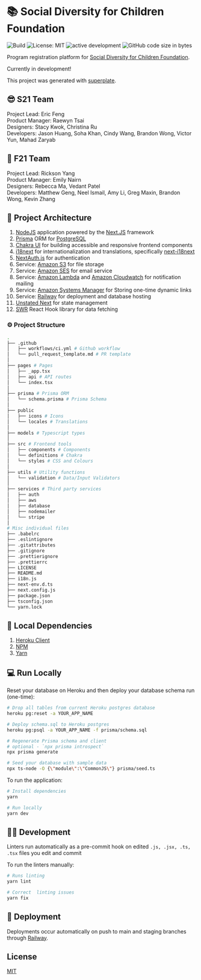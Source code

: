 # 📚 Social Diversity for Children Foundation

![Build](https://github.com/uwblueprint/social-diversity-for-children/actions/workflows/ci.yml/badge.svg)
![License: MIT](https://img.shields.io/github/license/codeprentice-org/fanotify.svg)
![active development](https://img.shields.io/badge/active%20dev-yes-brightgreen.svg)
![GitHub code size in bytes](https://img.shields.io/github/languages/code-size/codeprentice-org/fanotify.svg)


Program registration platform for [Social Diversity for Children Foundation](https://www.socialdiversity.org).

Currently in development!

This project was generated with [superplate](https://github.com/pankod/superplate).

## 😎 S21 Team

Project Lead: Eric Feng\
Product Manager: Raewyn Tsai\
Designers: Stacy Kwok, Christina Ru\
Developers: Jason Huang, Soha Khan, Cindy Wang, Brandon Wong, Victor Yun, Mahad Zaryab

## 🍁 F21 Team

Project Lead: Rickson Yang\
Product Manager: Emily Nairn\
Designers: Rebecca Ma, Vedant Patel\
Developers: Matthew Geng, Neel Ismail, Amy Li, Greg Maxin, Brandon Wong, Kevin Zhang

## 🔨 Project Architecture

1. [NodeJS](https://nodejs.org/en/) application powered by the [Next.JS](https://nextjs.org/)
   framework
2. [Prisma](https://www.prisma.io/) ORM for [PostgreSQL](https://www.postgresql.org/)
3. [Chakra UI](https://chakra-ui.com/) for building accessible and responsive frontend components
4. [i18next](https://www.i18next.com/) for internationalization and translations, specifically [next-i18next](https://github.com/isaachinman/next-i18next)
5. [NextAuth.js](https://next-auth.js.org/) for authentication
6. Service: [Amazon S3](https://aws.amazon.com/s3/) for file storage
7. Service: [Amazon SES](https://aws.amazon.com/ses/) for email service
8. Service: [Amazon Lambda](https://aws.amazon.com/lambda/) and [Amazon Cloudwatch](https://aws.amazon.com/cloudwatch/) for notification mailing
9. Service: [Amazon Systems Manager](https://aws.amazon.com/systems-manager/) for Storing one-time dynamic links
10. Service: [Railway](https://docs.railway.app/) for deployment and database hosting
11. [Unstated Next](https://github.com/jamiebuilds/unstated-next) for state management
12. [SWR](https://swr.vercel.app/) React Hook library for data fetching

### ⚙ Project Structure

```bash
.
├── .github
│   ├── workflows/ci.yml # Github workflow
│   └── pull_request_template.md # PR template
│
├── pages # Pages
│   ├── _app.tsx
│   ├── api # API routes
│   └── index.tsx
│
├── prisma # Prisma ORM
│   └── schema.prisma # Prisma Schema
│
├── public
│   ├── icons # Icons
│   └── locales # Translations
│
├── models # Typescript types
│
├── src # Frontend tools
│   ├── components # Components
│   └── definitions # Chakra
│   └── styles # CSS and Colours
│
├── utils # Utility functions
│   └── validation # Data/Input Validators
│
├── services # Third party services
│   ├── auth
│   ├── aws
│   ├── database
│   ├── nodemailer
│   └── stripe
│
# Misc individual files
├── .babelrc
├── .eslintignore
├── .gitattributes
├── .gitignore
├── .prettierignore
├── .prettierrc
├── LICENSE
├── README.md
├── i18n.js
├── next-env.d.ts
├── next.config.js
├── package.json
├── tsconfig.json
└── yarn.lock
```

## 🔗 Local Dependencies

1. [Heroku Client](https://devcenter.heroku.com/articles/heroku-cli)
2. [NPM](https://nodejs.org/en/download/)
3. [Yarn](https://classic.yarnpkg.com/en/docs/install)

## 💻 Run Locally

Reset your database on Heroku and then deploy your database schema run (one-time):

```bash
# Drop all tables from current Heroku postgres database
heroku pg:reset -a YOUR_APP_NAME

# Deploy schema.sql to Heroku postgres
heroku pg:psql -a YOUR_APP_NAME -f prisma/schema.sql

# Regenerate Prisma schema and client
# optional - `npx prisma introspect`
npx prisma generate

# Seed your database with sample data
npx ts-node -O {\"module\":\"CommonJS\"} prisma/seed.ts
```

To run the application:

```bash
# Install dependencies
yarn

# Run locally
yarn dev
```

## 👨‍💻 Development

Linters run automatically as a pre-commit hook on edited `.js, .jsx, .ts, .tsx` files you edit and commit

To run the linters manually:

```bash
# Runs linting
yarn lint

# Correct  linting issues
yarn fix
```

## 🚢 Deployment

Deployments occur automatically on push to main and staging branches through [Railway](https://docs.railway.app/).

## License

[MIT](LICENSE)
